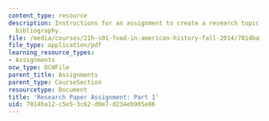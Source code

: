 ```yaml
---
content_type: resource
description: Instructions for an assignment to create a research topic proposal and
  bibliography.
file: /media/courses/21h-s01-food-in-american-history-fall-2014/7014ba12c5e53c62d0e7d234eb905e86_MIT21H_S01F14_GuidPart_1.pdf
file_type: application/pdf
learning_resource_types:
- Assignments
ocw_type: OCWFile
parent_title: Assignments
parent_type: CourseSection
resourcetype: Document
title: 'Research Paper Assignment: Part 1'
uid: 7014ba12-c5e5-3c62-d0e7-d234eb905e86
---
```

